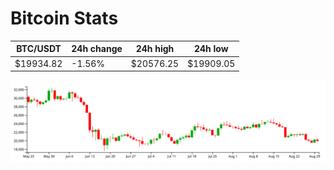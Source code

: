 # Bitcoin Stats

BTC/USDT|24h change|24h high|24h low|
|---|---|---|---|
|$19934.82|-1.56%|$20576.25|$19909.05|

<img src="./chart.svg">

